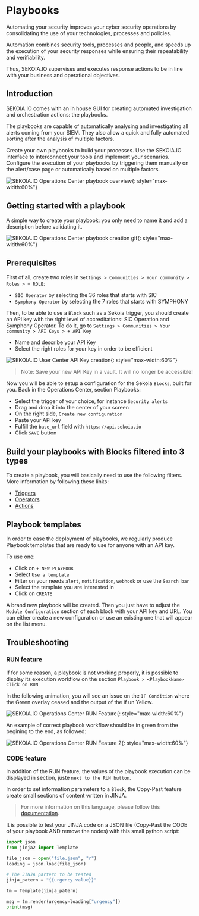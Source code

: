 # Playbooks

Automating your security improves your cyber security operations by consolidating the use of your technologies, processes and policies.

Automation combines security tools, processes and people, and speeds up the execution of your security responses while ensuring their repeatability and verifiability.

Thus, SEKOIA.IO supervises and executes response actions to be in line with your business and operational objectives.

## Introduction

SEKOIA.IO comes with an in house GUI for creating automated investigation and orchestration actions: the playbooks.

The playbooks are capable of automatically analysing and investigating all alerts coming from your SIEM. They also allow a quick and fully automated sorting after the analysis of multiple factors.

Create your own playbooks to build your processes. Use the SEKOIA.IO interface to interconnect your tools and implement your scenarios. Configure the execution of your playbooks by triggering them manually on the alert/case page or automatically based on multiple factors.

![SEKOIA.IO Operations Center playbook overview](../assets/operation_center/playbooks/overview_playbook.png){: style="max-width:60%"}

## Getting started with a playbook

A simple way to create your playbook: you only need to name it and add a description before validating it.

![SEKOIA.IO Operations Center playbook creation gif](../assets/operation_center/playbooks/create_a_playbook.gif){: style="max-width:60%"}

## Prerequisites

First of all, create two roles in `Settings > Communities > Your community > Roles > + ROLE`:
- `SIC Operator` by selecting the 36 roles that starts with SIC
- `Symphony Operator` by selecting the 7 roles that starts with SYMPHONY

Then, to be able to use a `Block` such as a Sekoia trigger, you should create an API key with the right level of accreditations: SIC Operation and Symphony Operator.
To do it, go to `Settings > Communities > Your community > API Keys > + API Key`
- Name and describe your API Key
- Select the right roles for your key in order to be efficient

![SEKOIA.IO User Center API Key creation](../assets/operation_center/playbooks/create_an_api_key.png){: style="max-width:60%"}

> Note: Save your new API Key in a vault. It will no longer be accessible!

Now you will be able to setup a configuration for the Sekoia `Blocks`, built for you.
Back in the Operations Center, section Playbooks:

- Select the trigger of your choice, for instance `Security alerts`
- Drag and drop it into the center of your screen
- On the right side, `Create new configuration`
- Paste your API key
- Fulfill the `base_url` field with `https://api.sekoia.io`
- Click `SAVE` button

## Build your playbooks with Blocks filtered into 3 types

To create a playbook, you will basically need to use the following filters. More information by following these links:

- [Triggers](triggers.md)
- [Operators](operators.md)
- [Actions](actions.md)

## Playbook templates

In order to ease the deployment of playbooks, we regularly produce Playbook templates that are ready to use for anyone with an API key.

To use one:
- Click on `+ NEW PLAYBOOK`
- Select `Use a template`
- Filter on your needs `alert`, `notification`, `webhook` or use the `Search bar`
- Select the template you are interested in
- Click on `CREATE`

A brand new playbook will be created. Then you just have to adjust the `Module Configuration` section of each block with your API key and URL. You can either create a new configuration or use an existing one that will appear on the list menu.

## Troubleshooting

### RUN feature
If for some reason, a playbook is not working properly, it is possible to display its execution workflow on the section `Playbook > <PlaybookName> Click on RUN`

In the following animation, you will see an issue on the `IF Condition` where the Green overlay ceased and the output of the if un Yellow.

![SEKOIA.IO Operations Center RUN Feature](../assets/operation_center/playbooks/playbook_in_error.gif){: style="max-width:60%"}

An example of correct playbook workflow should be in green from the begining to the end, as followed:

![SEKOIA.IO Operations Center RUN Feature 2](../assets/operation_center/playbooks/troubleshooting_running.png){: style="max-width:60%"}

### CODE feature
In addition of the RUN feature, the values of the playbook execution can be displayed in section, juste `next to the RUN button`.

In order to set information parameters to a `Block`, the Copy-Past feature create small sections of content written in JINJA.
> For more information on this language, please follow this [documentation](https://jinja.palletsprojects.com/en/2.10.x/templates/).

It is possible to test your JINJA code on a JSON file (Copy-Past the CODE of your playbook AND remove the nodes) with this small python script:

```python
import json
from jinja2 import Template

file_json = open("file.json", "r")
loading = json.load(file_json)

# The JINJA partern to be tested
jinja_patern = "{{urgency.value}}"

tm = Template(jinja_patern)

msg = tm.render(urgency=loading["urgency"])
print(msg)
```
